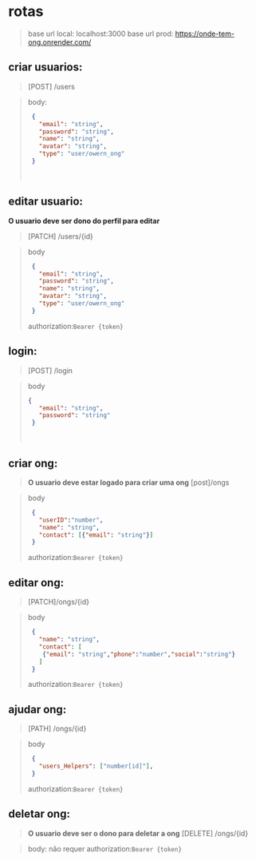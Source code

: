 # rotas
> base url local: localhost:3000
> base url prod: https://onde-tem-ong.onrender.com/

## criar usuarios:
>[POST] /users

>body: 
>```json
>  {
>    "email": "string",
>    "password": "string",
>    "name": "string",
>    "avatar": "string",
>    "type": "user/owern_ong"
>  }
>```
></br>

## editar usuario:
**O usuario deve ser dono do perfil para editar**
>[PATCH] /users/{id}

>body
>```json
>  {
>    "email": "string",
>    "password": "string",
>    "name": "string",
>    "avatar": "string",
>    "type": "user/owern_ong"
>  }
>```
> authorization:`Bearer {token}`
></br>



## login:
>[POST] /login

>body
>```json
> {
>    "email": "string",
>    "password": "string"
>  }
>```
><br>

## criar ong:
>**O usuario deve estar logado para criar uma ong**
>[post]/ongs

>body
>```json
>  {
>    "userID":"number",
>    "name": "string",
>    "contact": [{"email": "string"}]
>  }
>```
>authorization:`Bearer {token}`
></br>

## editar ong:
>[PATCH]/ongs/{id}

>body
>```json
>  {
>    "name": "string",
>    "contact": [
>     {"email": "string","phone":"number","social":"string"}
>    ]
>  }
>```
>authorization:`Bearer {token}`
></br>

## ajudar ong: 
>[PATH] /ongs/{id}

>body
>```json
>  {
>    "users_Helpers": ["number[id]"],
>  }
>```
> authorization:`Bearer {token}`
></br>

## deletar ong:
>**O usuario deve ser o dono para deletar a ong**
>[DELETE] /ongs/{id}

>body: não requer 
>authorization:`Bearer {token}`
